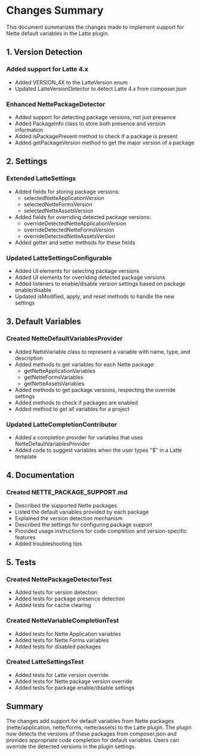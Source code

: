 # Changes Summary

This document summarizes the changes made to implement support for Nette default variables in the Latte plugin.

## 1. Version Detection

### Added support for Latte 4.x
- Added VERSION_4X to the LatteVersion enum
- Updated LatteVersionDetector to detect Latte 4.x from composer.json

### Enhanced NettePackageDetector
- Added support for detecting package versions, not just presence
- Added PackageInfo class to store both presence and version information
- Added isPackagePresent method to check if a package is present
- Added getPackageVersion method to get the major version of a package

## 2. Settings

### Extended LatteSettings
- Added fields for storing package versions:
  - selectedNetteApplicationVersion
  - selectedNetteFormsVersion
  - selectedNetteAssetsVersion
- Added fields for overriding detected package versions:
  - overrideDetectedNetteApplicationVersion
  - overrideDetectedNetteFormsVersion
  - overrideDetectedNetteAssetsVersion
- Added getter and setter methods for these fields

### Updated LatteSettingsConfigurable
- Added UI elements for selecting package versions
- Added UI elements for overriding detected package versions
- Added listeners to enable/disable version settings based on package enable/disable
- Updated isModified, apply, and reset methods to handle the new settings

## 3. Default Variables

### Created NetteDefaultVariablesProvider
- Added NetteVariable class to represent a variable with name, type, and description
- Added methods to get variables for each Nette package:
  - getNetteApplicationVariables
  - getNetteFormsVariables
  - getNetteAssetsVariables
- Added methods to get package versions, respecting the override settings
- Added methods to check if packages are enabled
- Added method to get all variables for a project

### Updated LatteCompletionContributor
- Added a completion provider for variables that uses NetteDefaultVariablesProvider
- Added code to suggest variables when the user types "$" in a Latte template

## 4. Documentation

### Created NETTE_PACKAGE_SUPPORT.md
- Described the supported Nette packages
- Listed the default variables provided by each package
- Explained the version detection mechanism
- Described the settings for configuring package support
- Provided usage instructions for code completion and version-specific features
- Added troubleshooting tips

## 5. Tests

### Created NettePackageDetectorTest
- Added tests for version detection
- Added tests for package presence detection
- Added tests for cache clearing

### Created NetteVariableCompletionTest
- Added tests for Nette Application variables
- Added tests for Nette Forms variables
- Added tests for disabled packages

### Created LatteSettingsTest
- Added tests for Latte version override
- Added tests for Nette package version override
- Added tests for package enable/disable settings

## Summary

The changes add support for default variables from Nette packages (nette/application, nette/forms, nette/assets) to the Latte plugin. The plugin now detects the versions of these packages from composer.json and provides appropriate code completion for default variables. Users can override the detected versions in the plugin settings.